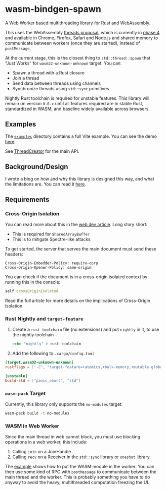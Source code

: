 # wasm-bindgen-spawn
A Web Worker based multithreading library for Rust and WebAssembly.

This uses the WebAssembly [threads proposal](https://github.com/WebAssembly/threads/blob/master/proposals/threads/Overview.md), which is currently in [phase 4](https://webassembly.org/features/) and available in Chrome, Firefox, Safari and Node.js
and shared memory to communicate between workers (once they are started), instead of `postMessage`.

At the current stage, this is the closest thing to `std::thread::spawn`
that "Just Works" for `wasm32-unknown-unknown` target. You can:
- Spawn a thread with a Rust closure
- Join a thread
- Send data between threads using channels
- Synchronize threads using `std::sync` primitives

Nightly Rust toolchain is required for unstable features. This library
will remain on version `0.0.x` until all features required are in stable Rust,
standardized in WASM, and baseline widely available across browsers.

## Examples
The [`examples`](./examples) directory contains a full Vite example. You
can see the demo [here](https://pistonite.github.io/wasm-bindgen-spawn).

See [ThreadCreator](https://docs.rs/wasm-bindgen-spawn/latest/wasm_bindgen_spawn/struct.ThreadCreator.html) for the main API.

## Background/Design
I wrote a blog on how and why this library is designed this way,
and what the limitations are. You can read it [here](https://pistonite.github.io/wasm-bindgen-spawn/blog).

## Requirements

### Cross-Origin Isolation

You can read more about this in the [web dev article](https://web.dev/articles/coop-coep). Long story short:
- This is required for `SharedArrayBuffer`
- This is to mitigate Spectre-like attacks

To get started, the server that serves the main document must send these headers:
```
Cross-Origin-Embedder-Policy: require-corp
Cross-Origin-Opener-Policy: same-origin
```

You can check if the document is in a cross-origin isolated context by running this in the console:
```js
self.crossOriginIsolated
```

Read the full article for more details on the implications of Cross-Origin Isolation.

### Rust Nightly and `target-feature`
1. Create a `rust-toolchain` file (no extensions) and put `nightly` in it, to use the nightly toolchain
    ```sh
    echo "nightly" > rust-toolchain
    ```
2. Add the following to `.cargo/config.toml`
```toml
[target.wasm32-unknown-unknown]
rustflags = ["-C", "target-feature=+atomics,+bulk-memory,+mutable-globals"]

[unstable]
build-std = ["panic_abort", "std"]
```

### `wasm-pack` Target
Currently, this library only supports the `no-modules` target:
```sh
wasm-pack build -t no-modules
```

### WASM in Web Worker
Since the main thread in web cannot block, you must use blocking operations in a 
web worker, this include:
1. Calling `join` on a JoinHandle
2. Calling `recv` on a Receiver in the `std::sync` library or `oneshot` library.

The [example](https://github.com/Pistonite/wasm-bindgen-spawn/tree/main/example) shows how to put the WASM module in the worker. You can
then use some kind of RPC with `postMessage` to communicate between the main thread and the worker.
This is probably something you have to do anyway to avoid the heavy, multithreaded computation freezing the UI.
